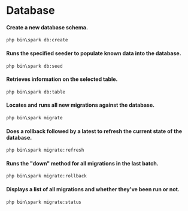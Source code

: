 # Database

#### Create a new database schema.
``` shell
php bin\spark db:create         
```

#### Runs the specified seeder to populate known data into the database.
``` shell
php bin\spark db:seed           
```

#### Retrieves information on the selected table.
``` shell
php bin\spark db:table          
```

#### Locates and runs all new migrations against the database.
``` shell
php bin\spark migrate           
```

#### Does a rollback followed by a latest to refresh the current state of the database.
``` shell
php bin\spark migrate:refresh   
```

#### Runs the "down" method for all migrations in the last batch.
``` shell
php bin\spark migrate:rollback  
```

#### Displays a list of all migrations and whether they've been run or not.
``` shell
php bin\spark migrate:status    
```
